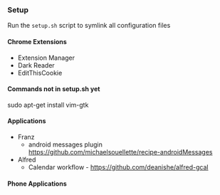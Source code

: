 ### Setup
Run the `setup.sh` script to symlink all configuration files

#### Chrome Extensions
* Extension Manager
* Dark Reader
* EditThisCookie

#### Commands not in setup.sh yet
sudo apt-get install vim-gtk

#### Applications
* Franz
	* android messages plugin https://github.com/michaelsouellette/recipe-androidMessages
* Alfred
    * Calendar workflow - https://github.com/deanishe/alfred-gcal

#### Phone Applications

